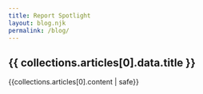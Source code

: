 ```yaml
---
title: Report Spotlight
layout: blog.njk
permalink: /blog/
---
```


## {{ collections.articles[0].data.title }}
{{collections.articles[0].content | safe}}

